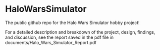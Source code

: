 # HaloWarsSimulator

The public github repo for the Halo Wars Simulator hobby project!

For a detailed description and breakdown of the project, design, findings, and discussion, see the report saved in the pdf file in documents/Halo_Wars_Simulator_Report.pdf
